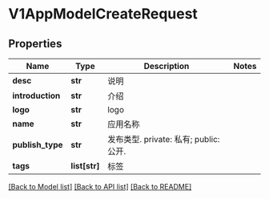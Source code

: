 # V1AppModelCreateRequest

## Properties
Name | Type | Description | Notes
------------ | ------------- | ------------- | -------------
**desc** | **str** | 说明 | 
**introduction** | **str** | 介绍 | 
**logo** | **str** | logo | 
**name** | **str** | 应用名称 | 
**publish_type** | **str** | 发布类型. private: 私有; public: 公开. | 
**tags** | **list[str]** | 标签 | 

[[Back to Model list]](../README.md#documentation-for-models) [[Back to API list]](../README.md#documentation-for-api-endpoints) [[Back to README]](../README.md)


